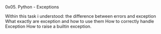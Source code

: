 0x05. Python - Exceptions

Within this task i understood:
the difference between errors and exception
What exactly are exception and how to use them
How to correctly handle Exception
How to raise a builtin exception.
